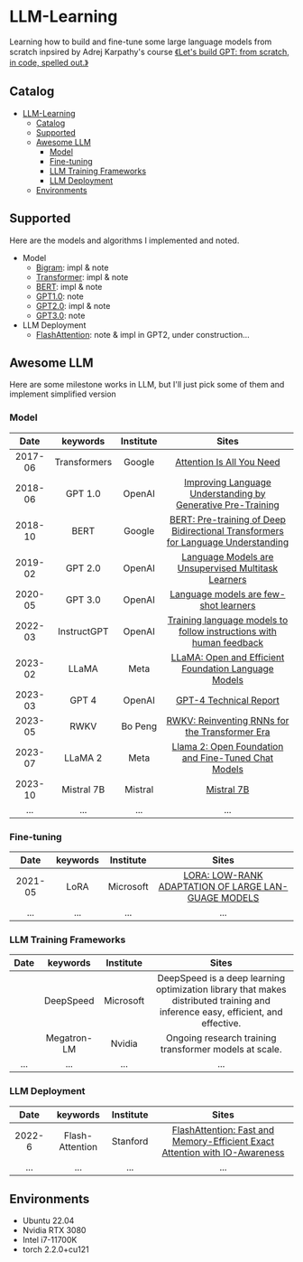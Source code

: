 # LLM-Learning

Learning how to build and fine-tune some large language models from scratch inpsired by Adrej Karpathy's course [《Let's build GPT: from scratch, in code, spelled out.》](https://youtu.be/kCc8FmEb1nY?si=7hjbzwdxNODVoK_v)

## Catalog

- [LLM-Learning](#llm-learning)
  - [Catalog](#catalog)
  - [Supported](#supported)
  - [Awesome LLM](#awesome-llm)
    - [Model](#model)
    - [Fine-tuning](#fine-tuning)
    - [LLM Training Frameworks](#llm-training-frameworks)
    - [LLM Deployment](#llm-deployment)
  - [Environments](#environments)


## Supported

Here are the models and algorithms I implemented and noted.

- Model
  - [Bigram](./Bigram/README.md): impl & note
  - [Transformer](./Transformer/README.md): impl & note
  - [BERT](./BERT/README.md): impl & note
  - [GPT1.0](./GPT1/README.md): note
  - [GPT2.0](./GPT2/README.md): impl & note
  - [GPT3.0](./GPT3/README.md): note
- LLM Deployment
  - [FlashAttention](./FlashAttention/README.md): note & impl in GPT2, under construction...

## Awesome LLM

Here are some milestone works in LLM, but I'll just pick some of them and implement simplified version

### Model

|  Date   |   keywords   | Institute |                                                                                   Sites                                                                                   |
| :-----: | :----------: | :-------: | :-----------------------------------------------------------------------------------------------------------------------------------------------------------------------: |
| 2017-06 | Transformers |  Google   |                                                     [Attention Is All You Need](https://arxiv.org/pdf/1706.03762.pdf)                                                     |
| 2018-06 |   GPT 1.0    |  OpenAI   |                  [Improving Language Understanding by Generative Pre-Training](https://www.cs.ubc.ca/~amuham01/LING530/papers/radford2018improving.pdf)                   |
| 2018-10 |     BERT     |  Google   |                         [BERT: Pre-training of Deep Bidirectional Transformers for Language Understanding](https://aclanthology.org/N19-1423.pdf)                         |
| 2019-02 |   GPT 2.0    |  OpenAI   | [Language Models are Unsupervised Multitask Learners](https://d4mucfpksywv.cloudfront.net/better-language-models/language_models_are_unsupervised_multitask_learners.pdf) |
| 2020-05 |   GPT 3.0    |  OpenAI   |                        [Language models are few-shot learners](https://papers.nips.cc/paper/2020/file/1457c0d6bfcb4967418bfb8ac142f64a-Paper.pdf)                         |
| 2022-03 | InstructGPT  |  OpenAI   |                                  [Training language models to follow instructions with human feedback](https://arxiv.org/pdf/2203.02155)                                  |
| 2023-02 |    LLaMA     |   Meta    |          [LLaMA: Open and Efficient Foundation Language Models](https://research.facebook.com/publications/llama-open-and-efficient-foundation-language-models/)          |
| 2023-03 |    GPT 4     |  OpenAI   |                                                        [GPT-4 Technical Report](https://openai.com/research/gpt-4)                                                        |
| 2023-05 |     RWKV     |  Bo Peng  |                                            [RWKV: Reinventing RNNs for the Transformer Era](https://arxiv.org/abs/2305.13048)                                             |
| 2023-07 |   LLaMA 2    |   Meta    |                                        [Llama 2: Open Foundation and Fine-Tuned Chat Models](https://arxiv.org/pdf/2307.09288.pdf)                                        |
| 2023-10 |  Mistral 7B  |  Mistral  |                                                        [Mistral 7B](https://arxiv.org/pdf/2310.06825.pdf%5D%5D%3E)                                                        |
|   ...   |     ...      |    ...    |                                                                                    ...                                                                                    |

### Fine-tuning

|  Date   | keywords | Institute |                                          Sites                                          |
| :-----: | :------: | :-------: | :-------------------------------------------------------------------------------------: |
| 2021-05 |   LoRA   | Microsoft | [LORA: LOW-RANK ADAPTATION OF LARGE LAN-GUAGE MODELS](https://arxiv.org/abs/2106.09685) |
|   ...   |   ...    |    ...    |                                           ...                                           |

### LLM Training Frameworks

| Date  |  keywords   | Institute |                                                              Sites                                                              |
| :---: | :---------: | :-------: | :-----------------------------------------------------------------------------------------------------------------------------: |
|       |  DeepSpeed  | Microsoft | DeepSpeed is a deep learning optimization library that makes distributed training and inference easy, efficient, and effective. |
|       | Megatron-LM |  Nvidia   |                                     Ongoing research training transformer models at scale.                                      |
|  ...  |     ...     |    ...    |                                                               ...                                                               |


### LLM Deployment

|  Date  |    keywords     | Institute |                                                            Sites                                                            |
| :----: | :-------------: | :-------: | :-------------------------------------------------------------------------------------------------------------------------: |
| 2022-6 | Flash-Attention | Stanford  | [FlashAttention: Fast and Memory-Efficient Exact Attention with IO-Awareness](https://github.com/Dao-AILab/flash-attention) |
|  ...   |       ...       |    ...    |                                                             ...                                                             |


## Environments

- Ubuntu 22.04
- Nvidia RTX 3080
- Intel i7-11700K
- torch 2.2.0+cu121
